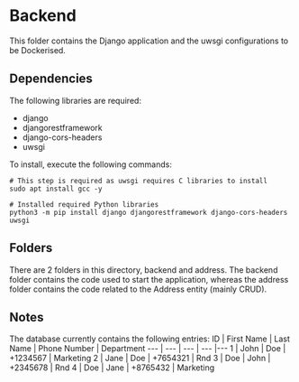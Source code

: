 # Backend
This folder contains the Django application and the uwsgi configurations to be Dockerised.

## Dependencies
The following libraries are required:
* django
* djangorestframework
* django-cors-headers
* uwsgi
 
To install, execute the following commands:
```
# This step is required as uwsgi requires C libraries to install
sudo apt install gcc -y

# Installed required Python libraries
python3 -m pip install django djangorestframework django-cors-headers uwsgi
```

## Folders
There are 2 folders in this directory, backend and address. The backend folder contains the code used to start the application, whereas the address folder contains the code related to the Address entity (mainly CRUD).

## Notes
The database currently contains the following entries:
ID | First Name | Last Name | Phone Number | Department
--- | --- | --- | --- |---
1 | John | Doe | +1234567 | Marketing
2 | Jane | Doe | +7654321 | Rnd
3 | Doe | John | +2345678 | Rnd
4 | Doe | Jane | +8765432 | Marketing
